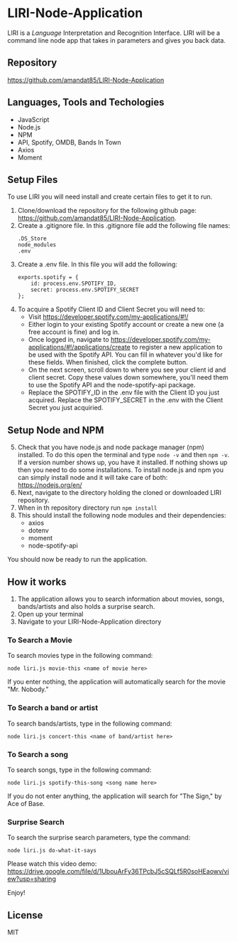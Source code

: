 # LIRI-Node-Application
 LIRI is a _Language_ Interpretation and Recognition Interface. LIRI will be a command line node app that takes in parameters and gives you back data. 

## Repository 
https://github.com/amandat85/LIRI-Node-Application

## Languages, Tools and Techologies
* JavaScript
* Node.js
* NPM
* API, Spotify, OMDB, Bands In Town
* Axios
* Moment

 ## Setup Files
 To use LIRI you will need install and create certain files to get it to run.

 1. Clone/download the repository for the following github page: https://github.com/amandat85/LIRI-Node-Application.
 2. Create a .gitignore file. In this .gitignore file add the following file names:
    ```
    .DS_Store
    node_modules
    .env
    ```
3. Create a .env file. In this file you will add the following:
    ```
    exports.spotify = {
        id: process.env.SPOTIFY_ID,
        secret: process.env.SPOTIFY_SECRET
    };
    ```
4. To acquire a Spotify Client ID and Client Secret you will need to:
    * Visit https://developer.spotify.com/my-applications/#!/
    * Either login to your existing Spotify account or create a new one (a free account is fine) and log in.
    * Once logged in, navigate to https://developer.spotify.com/my-applications/#!/applications/create to register a new application to be used with the Spotify API. You can fill in whatever you'd like for these fields. When finished, click the complete button.
    * On the next screen, scroll down to where you see your client id and client secret. Copy these values down somewhere, you'll need them to use the Spotify API and the node-spotify-api package.
    * Replace the SPOTIFY_ID in the .env file with the Client ID you just acquired. Replace the SPOTIFY_SECRET in the .env with the Client Secret you just acquiried.

## Setup Node and NPM
5. Check that you have node.js and node package manager (npm) installed. To do this open the terminal and type `node -v` and then `npm -v`. If a version number shows up, you have it installed. If nothing shows up then you need to do some installations. To install node.js and npm you can simply install node and it will take care of both: https://nodejs.org/en/
6. Next, navigate to the directory holding the cloned or downloaded LIRI repository.
7. When in th repository directory run `npm install`
8. This should install the following node modules and their dependencies:
    * axios
    * dotenv
    * moment
    * node-spotify-api

You should now be ready to run the application.

## How it works
1. The application allows you to search information about movies, songs, bands/artists and also holds a surprise search.
2. Open up your terminal
3. Navigate to your LIRI-Node-Application directory

### To Search a Movie

To search movies type in the following command:
```
node liri.js movie-this <name of movie here>
```
If you enter nothing, the application will automatically search for the movie "Mr. Nobody."

### To Search a band or artist

To search bands/artists, type in the following command:
```
node liri.js concert-this <name of band/artist here>
```

### To Search a song

To search songs, type in the following command:
```
node liri.js spotify-this-song <song name here>
```
If you do not enter anything, the application will search for "The Sign," by Ace of Base.

### Surprise Search

To search the surprise search parameters, type the command:
```
node liri.js do-what-it-says
```
Please watch this video demo: https://drive.google.com/file/d/1UbouArFy36TPcbJ5cSQLf5R0soHEaowv/view?usp=sharing

Enjoy!

## License
MIT



